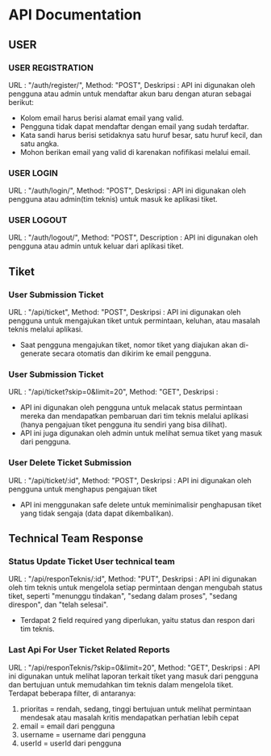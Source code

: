 # API Documentation

## USER

### USER REGISTRATION
URL : "/auth/register/",
Method: "POST",
Deskripsi :
API ini digunakan oleh pengguna atau admin untuk mendaftar akun baru dengan aturan sebagai berikut:
- Kolom email harus berisi alamat email yang valid.
- Pengguna tidak dapat mendaftar dengan email yang sudah terdaftar.
- Kata sandi harus berisi setidaknya satu huruf besar, satu huruf kecil, dan satu angka.
- Mohon berikan email yang valid di karenakan nofifikasi melalui email.

### USER LOGIN
URL : "/auth/login/",
Method: "POST",
Deskripsi :
API ini digunakan oleh pengguna atau admin(tim teknis) untuk masuk ke aplikasi tiket.

### USER LOGOUT
URL : "/auth/logout/",
Method: "POST",
Description :
API ini digunakan oleh pengguna atau admin untuk keluar dari aplikasi tiket.

## Tiket

### User Submission Ticket
URL : "/api/ticket",
Method: "POST",
Deskripsi :
API ini digunakan oleh pengguna untuk mengajukan tiket untuk permintaan, keluhan, atau masalah teknis melalui aplikasi.
- Saat pengguna mengajukan tiket, nomor tiket yang diajukan akan di-generate secara otomatis dan dikirim ke email pengguna.

### User Submission Ticket
URL : "/api/ticket?skip=0&limit=20",
Method: "GET",
Deskripsi :
- API ini digunakan oleh pengguna untuk melacak status permintaan mereka dan mendapatkan pembaruan dari tim teknis melalui aplikasi (hanya pengajuan tiket pengguna itu sendiri yang bisa dilihat).
- API ini juga digunakan oleh admin untuk melihat semua tiket yang masuk dari pengguna.

### User Delete Ticket Submission
URL : "/api/ticket/:id",
Method: "POST",
Deskripsi :
API ini digunakan oleh pengguna untuk menghapus pengajuan tiket
- API ini menggunakan safe delete untuk meminimalisir penghapusan tiket yang tidak sengaja (data dapat dikembalikan).

## Technical Team Response

### Status Update Ticket User technical team
URL : "/api/responTeknis/:id",
Method: "PUT",
Deskripsi :
API ini digunakan oleh tim teknis untuk mengelola setiap permintaan dengan mengubah status tiket, seperti "menunggu tindakan", "sedang dalam proses", "sedang direspon", dan "telah selesai".
- Terdapat 2 field required yang diperlukan, yaitu status dan respon dari tim teknis.

### Last Api For User Ticket Related Reports
URL : "/api/responTeknis/?skip=0&limit=20",
Method: "GET",
Deskripsi :
API ini digunakan untuk melihat laporan terkait tiket yang masuk dari pengguna dan bertujuan untuk memudahkan tim teknis dalam mengelola tiket. Terdapat beberapa filter, di antaranya:
1. prioritas = rendah, sedang, tinggi 
    bertujuan untuk melihat permintaan mendesak atau masalah kritis mendapatkan perhatian lebih cepat
2. email = email dari pengguna
3. username = username dari pengguna
4. userId = userId dari pengguna